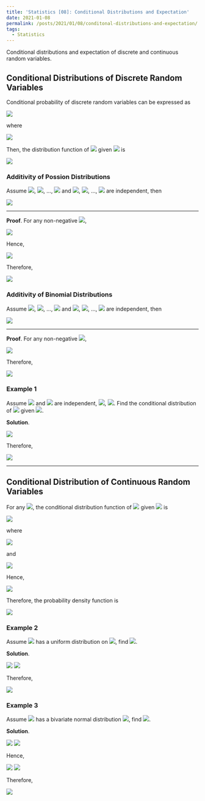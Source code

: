 ```yaml
---
title: 'Statistics [08]: Conditional Distributions and Expectation'
date: 2021-01-08
permalink: /posts/2021/01/08/conditonal-distributions-and-expectation/
tags:
  - Statistics
---
```


Conditional distributions and expectation of discrete and continuous random variables.

## Conditional Distributions of Discrete Random Variables
Conditional probability of discrete random variables can be expressed as 

<img src="https://render.githubusercontent.com/render/math?math=p_{i|j} = P(X=x_i|Y=y_j) = \dfrac{P(X=x_i, Y=y_j)}{P(Y=y_j)} = \dfrac{p_{ij}}{p_{.j}}">

where 

<img src="https://render.githubusercontent.com/render/math?math=P(Y=y_j) = p_{.j} = {\displaystyle \sum_{i=1}^\infty p_{ij}}">

Then, the distribution function of <img src="https://render.githubusercontent.com/render/math?math=X"> given <img src="https://render.githubusercontent.com/render/math?math=Y=y_j"> is 

<img src="https://render.githubusercontent.com/render/math?math=F(x|y_j) = {\displaystyle \sum_{x_i\leq x} P(X=x_i|Y=y_j)}">

### Additivity of Possion Distributions
Assume <img src="https://render.githubusercontent.com/render/math?math=X_1\sim P(\lambda_1)">, <img src="https://render.githubusercontent.com/render/math?math=X_2\sim P(\lambda_2)">, ..., <img src="https://render.githubusercontent.com/render/math?math=X_m\sim P(\lambda_m)"> and <img src="https://render.githubusercontent.com/render/math?math=X_1">, <img src="https://render.githubusercontent.com/render/math?math=X_2">, ..., <img src="https://render.githubusercontent.com/render/math?math=X_m"> are independent, then

<img src="https://render.githubusercontent.com/render/math?math=X_1 \%2B X_2 \%2B ... \%2B X_m \sim P(\lambda_1 \%2B \lambda_2 \%2B ... \%2B \lambda_m)">

---
__Proof__. For any non-negative <img src="https://render.githubusercontent.com/render/math?math=n">,

<img src="https://render.githubusercontent.com/render/math?math=P(X%2B Y = n) = {\displaystyle \sum_{k=0}^n P(X=k, Y=n-k) = \sum_{k=0}^nP(X=k)P(Y=n-k)}">

Hence,

<img src="https://render.githubusercontent.com/render/math?math=P(X%2B Y = n) = {\displaystyle \sum_{k=0}^n\dfrac{\lambda_1^k}{k!}e^{-\lambda_1}\dfrac{\lambda_2^{n-k}}{(n-k)!}e^{-\lambda_2}} = \dfrac{e^{-(\lambda_1 %2B \lambda_2)}}{n!}{\displaystyle \sum_{k=0}^n \dfrac{n!}{k!(n-k)!}\lambda_1^k\lambda_2^{n-k}} =  \dfrac{e^{-(\lambda_1 %2B \lambda_2)}}{n!}(\lambda_1%2B\lambda_2)^n">

Therefore,

<img src="https://render.githubusercontent.com/render/math?math=X%2B Y\sim P(\lambda_1 %2B \lambda_2)">

### Additivity of Binomial Distributions
Assume <img src="https://render.githubusercontent.com/render/math?math=X_1\sim B(n_1,p)">, <img src="https://render.githubusercontent.com/render/math?math=X_2\sim B(n_2,p)">, ..., <img src="https://render.githubusercontent.com/render/math?math=X_m\sim B(n_m,p)"> and <img src="https://render.githubusercontent.com/render/math?math=X_1">, <img src="https://render.githubusercontent.com/render/math?math=X_2">, ..., <img src="https://render.githubusercontent.com/render/math?math=X_m"> are independent, then

<img src="https://render.githubusercontent.com/render/math?math=X_1 \%2B X_2 \%2B ... \%2B X_m \sim B(n_1 \%2B n_1 \%2B ... \%2B n_m, p)">

---
__Proof__. For any non-negative <img src="https://render.githubusercontent.com/render/math?math=n">,

<img src="https://render.githubusercontent.com/render/math?math=P(X%2B Y = n) = {\displaystyle \sum_{k=0}^n \dbinom{n_1}{k}p^k(1-p)^{n_1-k}\dbinom{n_2}{n-k}p^{n-k}(1-p)^{n_2%2Bk-n} = \sum_{k=0}^n \dbinom{n}{n_1%2B n_2}p^n(1-p)^{n_2%2Bn_2-n}}">

Therefore,

<img src="https://render.githubusercontent.com/render/math?math=X%2B Y\sim B(n_1 %2B n_2, p)">

### Example 1
Assume <img src="https://render.githubusercontent.com/render/math?math=X"> and <img src="https://render.githubusercontent.com/render/math?math=Y"> are independent, <img src="https://render.githubusercontent.com/render/math?math=X\sim P(\lambda_1)">, <img src="https://render.githubusercontent.com/render/math?math=Y\sim P(\lambda_2)">. Find the conditional distribution of <img src="https://render.githubusercontent.com/render/math?math=X"> given <img src="https://render.githubusercontent.com/render/math?math=X%2B Y=n">.

__Solution__.

<img src="https://render.githubusercontent.com/render/math?math=P(X=k|X%2B Y=n) = \dfrac{P(X=k, Y=n-k)}{P(X%2B Y =n)} = \dfrac{ \dfrac{\lambda_1^k}{k!}e^{-\lambda_1}\dfrac{\lambda_2^{n-k}}{(n-k)!}e^{-\lambda_2}}{\dfrac{(\lambda_1 %2B \lambda_2)^n}{n!}e^{-(\lambda_1%2B\lambda_2)}} = \dbinom{n}{k}\dfrac{\lambda_1^k\lambda_2^{n-k}}{(\lambda_1%2B\lambda_2)^n}">

Therefore,


<img src="https://render.githubusercontent.com/render/math?math=P(X=k|X%2B Y=n) =B\left(n, \dfrac{\lambda_1}{\lambda_1 %2B \lambda_2} \right)">

---
## Conditional Distribution of Continuous Random Variables
For any <img src="https://render.githubusercontent.com/render/math?math=p_Y(y) > 0">, the conditional distribution function of <img src="https://render.githubusercontent.com/render/math?math=X"> given <img src="https://render.githubusercontent.com/render/math?math=Y=y"> is 

<img src="https://render.githubusercontent.com/render/math?math=F(x|y) = P(X\leq x| Y=y) = {\displaystyle \lim_{h\to 0}P(X\leq x|y\leq Y\leq Y%2B h) = \lim_{h\to 0}\dfrac{P(X\leq x, y \leq Y\leq y%2B h)}{P(y\leq Y \leq y%2B h)}}">

where 

<img src="https://render.githubusercontent.com/render/math?math={\displaystyle \lim_{h\to 0}P(X\leq x|y\leq Y\leq Y%2B h) = \lim_{h\to 0}\int_{-\infty}^x du\int_y^{y%2B h}p(u,v)dv = \lim_{h\to 0}\int_{-\infty}^x(p(u,y%2Bc_1h)h)du}">

and 

<img src="https://render.githubusercontent.com/render/math?math={\displaystyle \lim_{h\to 0}P(y\leq Y \leq y%2B h) = \lim_{h\to 0}\int_y^{y%2B h}p_Y(v)dv =\lim_{h\to 0} \int_y^{y%2B h}p_Y(y%2Bc_2h)h}">

Hence,

<img src="https://render.githubusercontent.com/render/math?math=F(x|y) ={\displaystyle \dfrac{\int_{-\infty}^xp(u,y)du}{p_Y(y)} = \int_{-\infty}^x\dfrac{p(u,y)}{p_Y(y)}du}">

Therefore, the probability density function is 

<img src="https://render.githubusercontent.com/render/math?math=P(x|y) ={\displaystyle \dfrac{p(x,y)}{p_Y(y)} \sim p_{X|Y}(x|y)}">

### Example 2
Assume <img src="https://render.githubusercontent.com/render/math?math=(X,Y)"> has a uniform distribution on <img src="https://render.githubusercontent.com/render/math?math=G=\left\{ (x,y)%3B x^2 %2B y^2 \leq 1 \right\}">, find <img src="https://render.githubusercontent.com/render/math?math=p(x|y)">.

__Solution__.

<img src="https://render.githubusercontent.com/render/math?math=p(x, y) = \dfrac{1}{\pi}, x^2 %2B y^2 \leq 1">

<img src="https://render.githubusercontent.com/render/math?math=p_Y(y) = {\displaystyle \int_{-\infty}^{\infty}p(x,y)dx = \int_{-\sqrt{1-y^2}}^{%2B\sqrt{1-y^2}}\dfrac{1}{\pi}dx = \dfrac{2}{\pi}\sqrt{1-y^2}, -1\leq y \leq 1}">

Therefore, 

<img src="https://render.githubusercontent.com/render/math?math=p(x|y) = \dfrac{p(x,y)}{p_Y(y)} = \dfrac{1}{2\sqrt{1-y^2}}, |y|\leq 1, x^2 %2B y^2 \leq 1">

### Example 3
Assume <img src="https://render.githubusercontent.com/render/math?math=(X,Y)"> has a bivariate normal distribution <img src="https://render.githubusercontent.com/render/math?math=N(\mu_1,\mu_2,\sigma_1^2,\sigma_2^2,\rho)">, find <img src="https://render.githubusercontent.com/render/math?math=p(y|x)">.

__Solution__.

<img src="https://render.githubusercontent.com/render/math?math=p(x, y) = \dfrac{1}{2\pi\sigma_1\sigma_2\sqrt{1-\rho^2}}\exp\left\{\dfrac{-1}{2(1-\rho^2)}\left[\dfrac{(x-\mu_1)^2}{\sigma_1^2} - 2\rho\dfrac{(x-\mu_1)(y-\mu_2)}{\sigma_1\sigma_2} %2B \dfrac{(y-\mu_2)^2}{\sigma_2^2}\right]\right\}">

<img src="https://render.githubusercontent.com/render/math?math=p_X(x) =  \dfrac{1}{\sqrt{2\pi}\sigma_1}\exp\left\{-\dfrac{(x-\mu_1)^2}{2\sigma_1^2}\right\}">

Hence,

<img src="https://render.githubusercontent.com/render/math?math=p(y|x) = \dfrac{1}{\sqrt{2\pi}\sigma_2\sqrt{1-\rho^2}}\exp\left\{\dfrac{-1}{2(1-\rho^2)}\left[\dfrac{(x-\mu_1)^2}{\sigma_1^2} - 2\rho\dfrac{(x-\mu_1)(y-\mu_2)}{\sigma_1\sigma_2} %2B \dfrac{(y-\mu_2)^2}{\sigma_2^2} - \dfrac{(1-\rho^2)(x-\mu_1)^2}{\sigma_1^2}\right]\right\}">

<img src="https://render.githubusercontent.com/render/math?math=p(y|x) = \dfrac{1}{\sqrt{2\pi}\sigma_2\sqrt{1-\rho^2}}\exp\left\{\dfrac{-1}{2\sigma_2^2(1-\rho^2)}\left[(y-\mu_2) - \rho\dfrac{\sigma_2}{\sigma_1}(x-\mu_1)\right]^2\right\}">

Therefore,

<img src="https://render.githubusercontent.com/render/math?math=p(y|x) \sim N\left( \mu_2 %2B \rho\dfrac{\sigma_2}{\sigma_1}(x-\mu_1), \sigma_2^2(1-\rho^2) \right)">
